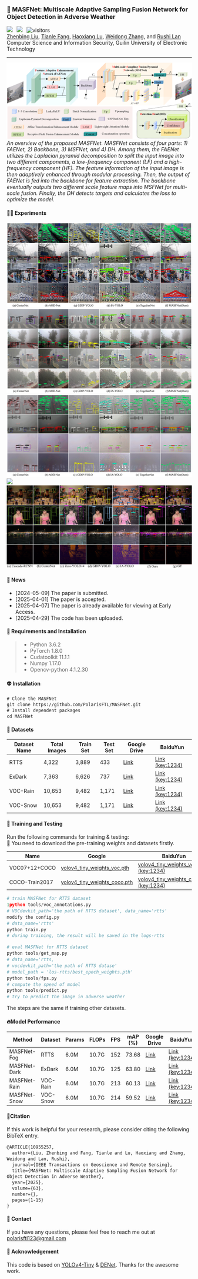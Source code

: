 ### 📖 MASFNet: Multiscale Adaptive Sampling Fusion Network for Object Detection in Adverse Weather

<a href="https://ieeexplore.ieee.org/document/10955257" target="_blank"><img src="https://img.shields.io/badge/%F0%9F%93%9A Paper-IEEE-blue"></a>&ensp;
<a href="https://huggingface.co/spaces/PolarisFTL/MASFNet" target="_blank"><img src="https://img.shields.io/badge/%F0%9F%A4%97%20Hugging%20Face-Demos-blue"></a>&ensp;
![visitors](https://visitor-badge.laobi.icu/badge?page_id=PolarisFTL.MASFNet) <br />
[Zhenbing Liu](https://www.guet.edu.cn/sai/2023/0601/c5277a107204/page.htm), [Tianle Fang](https://polarisftl.github.io/), [Haoxiang Lu](https://scholar.google.com/citations?user=bvC1s0UAAAAJ&hl=en&oi=sra), [Weidong Zhang](https://scholar.google.com/citations?user=K8y4I0AAAAAJ&hl=en&oi=sra), and [Rushi Lan](https://scholar.google.com/citations?user=8yXQp-0AAAAJ&hl=en&oi=ao)<br />
	Computer Science and Information Security, Guilin University of Electronic Technology

---

![network](https://github.com/PolarisFTL/MASFNet/blob/main/figs/network.png)
_An overview of the proposed MASFNet. MASFNet consists of four parts: 1) FAENet, 2) Backbone, 3) MSFNet, and 4) DH. Among them, the FAENet utilizes the Laplacian pyramid decomposition to split the input image into two different components, a low-frequency component (LF) and a high-frequency component (HF). The feature information of the input image is then adaptively enhanced through modular processing. Then, the output of FAENet is fed into the backbone for feature extraction. The backbone eventually outputs two different scale feature maps into MSFNet for multi-scale fusion. Finally, the DH detects targets and calculates the loss to optimize the model._

#### 😶‍🌫️ Experiments

![](https://github.com/PolarisFTL/MASFNet/blob/main/figs/mist.png)
![](https://github.com/PolarisFTL/MASFNet/blob/main/figs/mid-foggy.png)
![](https://github.com/PolarisFTL/MASFNet/blob/main/figs/high-foggy.png)
![](https://github.com/PolarisFTL/MASFNet/blob/main/figs/low-light.png)
![](https://github.com/PolarisFTL/MASFNet/blob/main/figs/exdark.png)

#### 📢 News

<ul>
<li>[2024-05-09] The paper is submitted.
<li>[2025-04-01] The paper is accepted.
<li>[2025-04-07] The paper is already available for viewing at Early Access.
<li>[2025-04-29] The code has been uploaded.
</ul>

#### 🔧 Requirements and Installation

> - Python 3.6.2
> - PyTorch 1.8.0
> - Cudatoolkit 11.1.1
> - Numpy 1.17.0
> - Opencv-python 4.1.2.30

#### 👽 Installation

```
# Clone the MASFNet
git clone https://github.com/PolarisFTL/MASFNet.git
# Install dependent packages
cd MASFNet
```

#### 🚗 Datasets

| Dataset Name | Total Images | Train Set | Test Set | Google Drive                                                                                  | BaiduYun                                                           |
| ------------ | ------------ | --------- | -------- | --------------------------------------------------------------------------------------------- | ------------------------------------------------------------------ |
| RTTS         | 4,322        | 3,889     | 433      | [Link](https://drive.google.com/file/d/1BhU8NnNIQP0mhzB3F-sh7S8xdu-wTO3D/view?usp=drive_link) | [Link (key:1234)](https://pan.baidu.com/s/1TiRYXcDEwnGst5QBZo2twg) |
| ExDark       | 7,363        | 6,626     | 737      | [Link](https://drive.google.com/file/d/1Q1oHGJys7KsO_n0JBtHLOns2as8-0p1M/view?usp=drive_link) | [Link (key:1234)](https://pan.baidu.com/s/1Fi9AUdB1HPBbktt6-8SKDQ) |
| VOC-Rain     | 10,653       | 9,482     | 1,171    | [Link](https://drive.google.com/file/d/1I64t88Oc4yHf8J_U9WghKLYC6pmkM_vz/view?usp=drive_link) | [Link (key:1234)](https://pan.baidu.com/s/1q2iq-cDS0vVm0ZYzLVHAPA) |
| VOC-Snow     | 10,653       | 9,482     | 1,171    | [Link](https://drive.google.com/file/d/1I64t88Oc4yHf8J_U9WghKLYC6pmkM_vz/view?usp=drive_link) | [Link (key:1234)](https://pan.baidu.com/s/1q2iq-cDS0vVm0ZYzLVHAPA) |

#### 🎈 Training and Testing

Run the following commands for training & testing:\
🐻 You need to download the pre-training weights and datasets firstly.

| Name           | Google                                                                                                                | BaiduYun                                                                                   |
| -------------- | --------------------------------------------------------------------------------------------------------------------- | ------------------------------------------------------------------------------------------ |
| VOC07+12+COCO  | [yolov4_tiny_weights_voc.pth](https://drive.google.com/file/d/1DGszoaiVAACPGZBHL-8qg8or15of153y/view?usp=drive_link)  | [yolov4_tiny_weights_voc.pth (key:1234)](https://pan.baidu.com/s/1sJW8wYbzIprWvFWQotsLFQ)  |
| COCO-Train2017 | [yolov4_tiny_weights_coco.pth](https://drive.google.com/file/d/1Y2M-nUEL_cHnQeLzgJO_sFBKTegUUAPq/view?usp=drive_link) | [yolov4_tiny_weights_coco.pth (key:1234)](https://pan.baidu.com/s/10Oo5EwQuh2WHwjRt4MBQ6w) |

```python
# train MASFNet for RTTS dataset
1python tools/voc_annotations.py
# VOCdevkit_path='the path of RTTS dataset', data_name='rtts'
modify the config.py
# data_name='rtts'
python train.py
# during training, the result will be saved in the logs-rtts
```

```python
# eval MASFNet for RTTS dataset
python tools/get_map.py
# data_name='rtts,
# vocdevkit_path='the path of RTTS datase'
# model_path = 'los-rtts/best_epoch_weights.pth'
python tools/fps.py
# compute the speed of model
python tools/predict.py
# try to predict the image in adverse weather
```

The steps are the same if training other datasets.

#### 🔥Model Performance

| Method       | Dataset  | Params | FLOPs | FPS | mAP (%) | Google Drive                                                                                  | BaiduYun                                                           |
| ------------ | -------- | ------ | ----- | --- | ------- | --------------------------------------------------------------------------------------------- | ------------------------------------------------------------------ |
| MASFNet-Fog  | RTTS     | 6.0M   | 10.7G | 152 | 73.68   | [Link](https://drive.google.com/file/d/13tMYePzn9yRMNpl7j6gg6057gAZTzUeZ/view?usp=drive_link) | [Link (key:1234)](https://pan.baidu.com/s/1yIZHZBx9yjmm4bRgCnUDmg) |
| MASFNet-Dark | ExDark   | 6.0M   | 10.7G | 125 | 63.80   | [Link](https://drive.google.com/file/d/1cr4mUwMeppQaGVf9tZLKmDZarbDuyuRA/view?usp=drive_link) | [Link (key:1234)](https://pan.baidu.com/s/1ZZrQYtvgC91yDglnOMdKMg) |
| MASFNet-Rain | VOC-Rain | 6.0M   | 10.7G | 213 | 60.13   | [Link](https://drive.google.com/file/d/1xerYUIv30YTKdhMcHclgmFDHTJNaoxFm/view?usp=drive_link) | [Link (key:1234)](https://pan.baidu.com/s/1EF2BAAMx04_9RJCqqfOlvQ) |
| MASFNet-Snow | VOC-Snow | 6.0M   | 10.7G | 214 | 59.52   | [Link](https://drive.google.com/file/d/1x3N6OOSOsP4IE8leVx-02W2qQfBjSJcD/view?usp=drive_link) | [Link (key:1234)](https://pan.baidu.com/s/1Ui0GpmqAwfi7A-F6k0ML3Q) |

#### 🔗Citation

If this work is helpful for your research, please consider citing the following BibTeX entry.

```
@ARTICLE{10955257,
  author={Liu, Zhenbing and Fang, Tianle and Lu, Haoxiang and Zhang, Weidong and Lan, Rushi},
  journal={IEEE Transactions on Geoscience and Remote Sensing},
  title={MASFNet: Multiscale Adaptive Sampling Fusion Network for Object Detection in Adverse Weather},
  year={2025},
  volume={63},
  number={},
  pages={1-15}
}
```

#### 📨 Contact

If you have any questions, please feel free to reach me out at polarisftl123@gmail.com

#### 🌻 Acknowledgement

This code is based on [YOLOv4-Tiny](https://github.com/bubbliiiing/yolov4-tiny-pytorch.git) & [DENet](https://github.com/NIvykk/DENet.git). Thanks for the awesome work.
